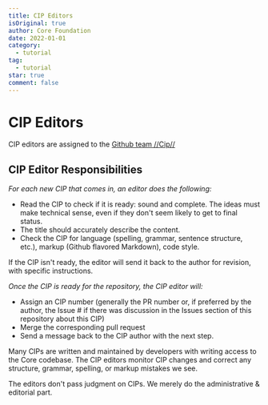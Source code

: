 ```yaml
---
title: CIP Editors
isOriginal: true
author: Core Foundation
date: 2022-01-01
category:
  - tutorial
tag:
  - tutorial
star: true
comment: false
---
```

# CIP Editors

CIP editors are assigned to the [Github team //Cip//](https://github.com/orgs/core-coin/teams/cip)

## CIP Editor Responsibilities

*For each new CIP that comes in, an editor does the following:*

- Read the CIP to check if it is ready: sound and complete. The ideas must make technical sense, even if they don't seem likely to get to final status.
- The title should accurately describe the content.
- Check the CIP for language (spelling, grammar, sentence structure, etc.), markup (Github flavored Markdown), code style.

If the CIP isn't ready, the editor will send it back to the author for revision, with specific instructions.

*Once the CIP is ready for the repository, the CIP editor will:*

- Assign an CIP number (generally the PR number or, if preferred by the author, the Issue # if there was discussion in the Issues section of this repository about this CIP)
- Merge the corresponding pull request
- Send a message back to the CIP author with the next step.

Many CIPs are written and maintained by developers with writing access to the Core codebase. The CIP editors monitor CIP changes and correct any structure, grammar, spelling, or markup mistakes we see.

The editors don't pass judgment on CIPs. We merely do the administrative & editorial part.
